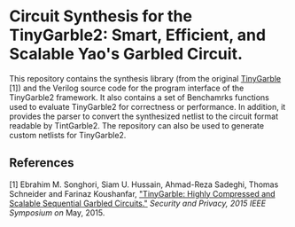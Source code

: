 Circuit Synthesis for the TinyGarble2: Smart, Efficient, and Scalable Yao's Garbled Circuit. 
=======

This repository contains the synthesis library (from the original [TinyGarble](https://github.com/esonghori/TinyGarble) [1]) and the Verilog source code for the program interface of the TinyGarble2 framework. 
It also contains a set of Benchamrks functions used to evaluate TinyGarble2 for correctness or performance. 
In addition, it provides the parser to convert the synthesized netlist to the circuit format readable by TintGarble2. 
The repository can also be used to generate custom netlists for TinyGarble2.

## References
[1] Ebrahim M. Songhori, Siam U. Hussain, Ahmad-Reza Sadeghi, Thomas Schneider
and Farinaz Koushanfar, ["TinyGarble: Highly Compressed and Scalable Sequential
Garbled Circuits."](http://esonghori.github.io/file/TinyGarble.pdf) <i>Security
and Privacy, 2015 IEEE Symposium on</i> May, 2015.